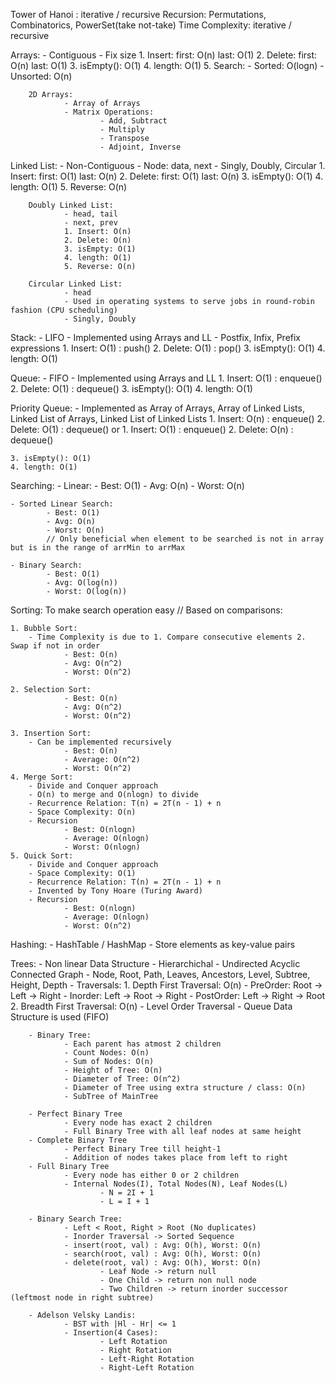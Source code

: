 Tower of Hanoi : iterative / recursive
Recursion: Permutations, Combinatorics, PowerSet(take not-take)
Time Complexity: iterative / recursive

Arrays: 
    - Contiguous
    - Fix size
    1. Insert: 
            first: O(n)
            last: O(1)
    2. Delete: 
            first: O(n)
            last: O(1)
    3. isEmpty(): O(1)
    4. length: O(1)
    5. Search: 
                - Sorted: O(logn)
                - Unsorted: O(n)

        2D Arrays:
                - Array of Arrays
                - Matrix Operations: 
                        - Add, Subtract
                        - Multiply
                        - Transpose
                        - Adjoint, Inverse

Linked List: 
    - Non-Contiguous
    - Node: data, next
    - Singly, Doubly, Circular
    1. Insert: 
            first: O(1)
            last: O(n)
    2. Delete: 
            first: O(1)
            last: O(n)
    3. isEmpty(): O(1)
    4. length: O(1)
    5. Reverse: O(n)

        Doubly Linked List:
                - head, tail
                - next, prev
                1. Insert: O(n)
                2. Delete: O(n)
                3. isEmpty: O(1)
                4. length: O(1)
                5. Reverse: O(n)
        
        Circular Linked List:
                - head
                - Used in operating systems to serve jobs in round-robin fashion (CPU scheduling)
                - Singly, Doubly

Stack:
    - LIFO
    - Implemented using Arrays and LL
    - Postfix, Infix, Prefix expressions
    1. Insert: O(1) : push()
    2. Delete: O(1) : pop()
    3. isEmpty(): O(1)
    4. length: O(1)

Queue:
    - FIFO 
    - Implemented using Arrays and LL
    1. Insert: O(1) : enqueue()
    2. Delete: O(1) : dequeue()
    3. isEmpty(): O(1)
    4. length: O(1)

Priority Queue:
    - Implemented as Array of Arrays, Array of Linked Lists, Linked List of Arrays, Linked List of Linked Lists
    1. Insert: O(n) : enqueue() 
    2. Delete: O(1) : dequeue()
                or 
    1. Insert: O(1) : enqueue() 
    2. Delete: O(n) : dequeue()
 
    3. isEmpty(): O(1)
    4. length: O(1)

Searching:
    - Linear: 
            - Best: O(1)
            - Avg: O(n) 
            - Worst: O(n)

    - Sorted Linear Search: 
            - Best: O(1)
            - Avg: O(n) 
            - Worst: O(n)
            // Only beneficial when element to be searched is not in array but is in the range of arrMin to arrMax

    - Binary Search:
            - Best: O(1)
            - Avg: O(log(n))
            - Worst: O(log(n))

Sorting: To make search operation easy 
// Based on comparisons: 

    1. Bubble Sort:
        - Time Complexity is due to 1. Compare consecutive elements 2. Swap if not in order
                - Best: O(n)
                - Avg: O(n^2) 
                - Worst: O(n^2)

    2. Selection Sort:
                - Best: O(n)
                - Avg: O(n^2) 
                - Worst: O(n^2)

    3. Insertion Sort:
        - Can be implemented recursively
                - Best: O(n)
                - Average: O(n^2)
                - Worst: O(n^2)
    4. Merge Sort: 
        - Divide and Conquer approach
        - O(n) to merge and O(nlogn) to divide
        - Recurrence Relation: T(n) = 2T(n - 1) + n
        - Space Complexity: O(n)
        - Recursion
                - Best: O(nlogn)
                - Average: O(nlogn)
                - Worst: O(nlogn)
    5. Quick Sort: 
        - Divide and Conquer approach
        - Space Complexity: O(1)
        - Recurrence Relation: T(n) = 2T(n - 1) + n
        - Invented by Tony Hoare (Turing Award)
        - Recursion 
                - Best: O(nlogn)
                - Average: O(nlogn)
                - Worst: O(n^2)


Hashing:
        - HashTable / HashMap 
        - Store elements as key-value pairs

Trees:
        - Non linear Data Structure
        - Hierarchichal
        - Undirected Acyclic Connected Graph 
        - Node, Root, Path, Leaves, Ancestors, Level, Subtree, Height, Depth
        - Traversals: 
                1. Depth First Traversal: O(n) 
                        - PreOrder: Root -> Left -> Right 
                        - Inorder: Left -> Root -> Right 
                        - PostOrder: Left -> Right -> Root
                2. Breadth First Traversal: O(n)
                        - Level Order Traversal
                                - Queue Data Structure is used (FIFO)

        - Binary Tree:
                - Each parent has atmost 2 children
                - Count Nodes: O(n)
                - Sum of Nodes: O(n)
                - Height of Tree: O(n)
                - Diameter of Tree: O(n^2)
                - Diameter of Tree using extra structure / class: O(n)
                - SubTree of MainTree

        - Perfect Binary Tree
                - Every node has exact 2 children
                - Full Binary Tree with all leaf nodes at same height
        - Complete Binary Tree
                - Perfect Binary Tree till height-1
                - Addition of nodes takes place from left to right 
        - Full Binary Tree
                - Every node has either 0 or 2 children
                - Internal Nodes(I), Total Nodes(N), Leaf Nodes(L)
                        - N = 2I + 1
                        - L = I + 1
        
        - Binary Search Tree:
                - Left < Root, Right > Root (No duplicates)
                - Inorder Traversal -> Sorted Sequence
                - insert(root, val) : Avg: O(h), Worst: O(n)
                - search(root, val) : Avg: O(h), Worst: O(n)
                - delete(root, val) : Avg: O(h), Worst: O(n)
                        - Leaf Node -> return null
                        - One Child -> return non null node
                        - Two Children -> return inorder successor (leftmost node in right subtree)

        - Adelson Velsky Landis:
                - BST with |Hl - Hr| <= 1
                - Insertion(4 Cases): 
                        - Left Rotation
                        - Right Rotation
                        - Left-Right Rotation
                        - Right-Left Rotation
                
